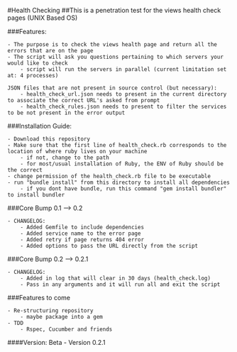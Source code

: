 #Health Checking
##This is a penetration test for the views health check pages (UNIX Based OS)

###Features:

    - The purpose is to check the views health page and return all the errors that are on the page
    - The script will ask you questions pertaining to which servers your would like to check
        - script will run the servers in parallel (current limitation set at: 4 processes)      
    
    JSON files that are not present in source control (but necessary):
        - health_check_url.json needs to present in the current directory to associate the correct URL's asked from prompt
        - health_check_rules.json needs to present to filter the services to be not present in the error output

###Installation Guide:
    
    - Download this repository 
    - Make sure that the first line of health_check.rb corresponds to the location of where ruby lives on your machine
        - if not, change to the path 
        - for most/usual installation of Ruby, the ENV of Ruby should be the correct
    - change permission of the health_check.rb file to be executable 
    - run "bundle install" from this directory to install all dependencies 
        - if you dont have bundle, run this command "gem install bundler" to install bundler


###Core Bump 0.1 --> 0.2

    - CHANGELOG: 
        - Added Gemfile to include dependencies 
        - Added service name to the error page
        - Added retry if page returns 404 error
        - Added options to pass the URL directly from the script

###Core Bump 0.2  --> 0.2.1
    
    - CHANGELOG:
        - Added in log that will clear in 30 days (health_check.log)       
        - Pass in any arguments and it will run all and exit the script
        
    
###Features to come  
  
    - Re-structuring repository
        - maybe package into a gem 
    - TDD
        - Rspec, Cucumber and friends 
    
####Version:
Beta - Version 0.2.1
